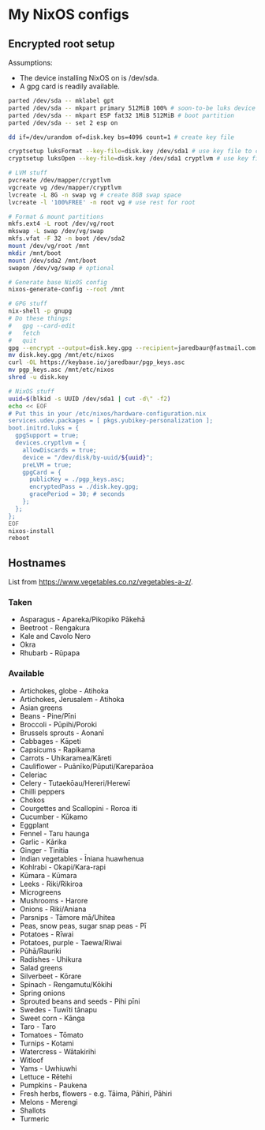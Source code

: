 # My NixOS configs

## Encrypted root setup

Assumptions:

- The device installing NixOS on is /dev/sda.
- A gpg card is readily available.

```bash
parted /dev/sda -- mklabel gpt
parted /dev/sda -- mkpart primary 512MiB 100% # soon-to-be luks device
parted /dev/sda -- mkpart ESP fat32 1MiB 512MiB # boot partition
parted /dev/sda -- set 2 esp on

dd if=/dev/urandom of=disk.key bs=4096 count=1 # create key file

cryptsetup luksFormat --key-file=disk.key /dev/sda1 # use key file to create luks device
cryptsetup luksOpen --key-file=disk.key /dev/sda1 cryptlvm # use key file to open luks device

# LVM stuff
pvcreate /dev/mapper/cryptlvm
vgcreate vg /dev/mapper/cryptlvm
lvcreate -L 8G -n swap vg # create 8GB swap space
lvcreate -l '100%FREE' -n root vg # use rest for root

# Format & mount partitions
mkfs.ext4 -L root /dev/vg/root
mkswap -L swap /dev/vg/swap
mkfs.vfat -F 32 -n boot /dev/sda2
mount /dev/vg/root /mnt
mkdir /mnt/boot
mount /dev/sda2 /mnt/boot
swapon /dev/vg/swap # optional

# Generate base NixOS config
nixos-generate-config --root /mnt

# GPG stuff
nix-shell -p gnupg
# Do these things:
#   gpg --card-edit
#   fetch
#   quit
gpg --encrypt --output=disk.key.gpg --recipient=jaredbaur@fastmail.com disk.key # encrypt key file
mv disk.key.gpg /mnt/etc/nixos
curl -OL https://keybase.io/jaredbaur/pgp_keys.asc
mv pgp_keys.asc /mnt/etc/nixos
shred -u disk.key

# NixOS stuff
uuid=$(blkid -s UUID /dev/sda1 | cut -d\" -f2)
echo << EOF
# Put this in your /etc/nixos/hardware-configuration.nix
services.udev.packages = [ pkgs.yubikey-personalization ];
boot.initrd.luks = {
  gpgSupport = true;
  devices.cryptlvm = {
    allowDiscards = true;
    device = "/dev/disk/by-uuid/${uuid}";
    preLVM = true;
    gpgCard = {
      publicKey = ./pgp_keys.asc;
      encryptedPass = ./disk.key.gpg;
      gracePeriod = 30; # seconds
    };
  };
};
EOF
nixos-install
reboot
```

## Hostnames

List from https://www.vegetables.co.nz/vegetables-a-z/.

### Taken

- Asparagus - Apareka/Pikopiko Pākehā
- Beetroot - Rengakura
- Kale and Cavolo Nero
- Okra
- Rhubarb - Rūpapa

### Available

- Artichokes, globe - Atihoka
- Artichokes, Jerusalem - Atihoka
- Asian greens
- Beans - Pine/Pīni
- Broccoli - Pūpihi/Poroki
- Brussels sprouts - Aonanī
- Cabbages - Kāpeti
- Capsicums - Rapikama
- Carrots - Uhikaramea/Kāreti
- Cauliflower - Puānīko/Pūputi/Kareparāoa
- Celeriac
- Celery - Tutaekōau/Hereri/Herewī
- Chilli peppers
- Chokos
- Courgettes and Scallopini - Roroa iti
- Cucumber - Kūkamo
- Eggplant
- Fennel - Taru haunga
- Garlic - Kārika
- Ginger - Tinitia
- Indian vegetables - Īniana huawhenua
- Kohlrabi - Okapi/Kara-rapi
- Kūmara - Kūmara
- Leeks - Riki/Rikiroa
- Microgreens
- Mushrooms - Harore
- Onions - Riki/Aniana
- Parsnips - Tāmore mā/Uhitea
- Peas, snow peas, sugar snap peas - Pī
- Potatoes - Rīwai
- Potatoes, purple - Taewa/Riwai
- Pūhā/Rauriki
- Radishes - Uhikura
- Salad greens
- Silverbeet - Kōrare
- Spinach - Rengamutu/Kōkihi
- Spring onions
- Sprouted beans and seeds - Pihi pīni
- Swedes - Tuwīti tānapu
- Sweet corn - Kānga
- Taro - Taro
- Tomatoes - Tōmato
- Turnips - Kotami
- Watercress - Wātakirihi
- Witloof
- Yams - Uwhiuwhi
- Lettuce - Rētehi
- Pumpkins - Paukena
- Fresh herbs, flowers - e.g. Tāima, Pāhiri, Pāhiri
- Melons - Merengi 
- Shallots
- Turmeric
